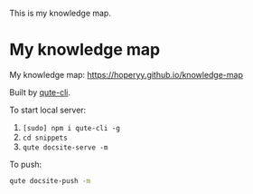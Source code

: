 This is my knowledge map.

# My knowledge map

My knowledge map: https://hoperyy.github.io/knowledge-map

Built by [qute-cli](https://github.com/hoperyy/qute-cli).

To start local server:

1. `[sudo] npm i qute-cli -g`
2. `cd snippets`
3. `qute docsite-serve -m`

To push:

```bash
qute docsite-push -m
```